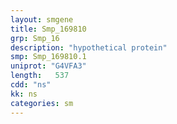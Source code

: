 ```yaml
---
layout: smgene
title: Smp_169810
grp: Smp_16
description: "hypothetical protein"
smp: Smp_169810.1
uniprot: "G4VFA3"
length:   537
cdd: "ns"
kk: ns
categories: sm
---
```

